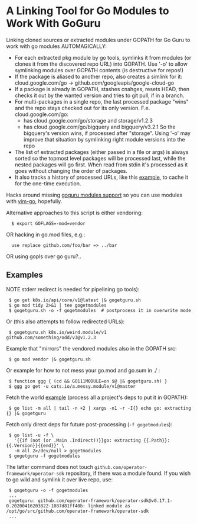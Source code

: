 # A Linking Tool for Go Modules to Work With GoGuru

Linking cloned sources or extracted modules under GOPATH for Go Guru
to work with go modules AUTOMAGICALLY:
 * For each extracted pkg module by go tools, symlinks it from modules (or
   clones it from the discovered repo URL) into GOPATH. Use '-o' to
   allow symlinking modules over GOPATH contents (is destructive for repos!)
 * If the package is aliased to another repo, also creates a simlink for it:
   cloud.google.com/go -> github.com/googleapis/google-cloud-go
 * If a package is already in GOPATH, stashes cnahges, resets HEAD, then checks
   it out by the wanted version and tries to git pull, if in a branch.
 * For multi-packages in a single repo, the last processed package "wins" and
   the repo stays checked out for its only version. F.e. cloud.google.com/go:
   * has cloud.google.com/go/storage and storage/v1.2.3
   * has cloud.google.com/go/bigquery and bigquery/v3.2.1
   So the bigquery's version wins, if processed after "storage". Using '-o'
   may improve that situation by symlinking right module versions into the repo
 * The list of extracted packages (either passed in a file or args) is always
   sorted so the topmost level packages will be processed last, while the
   nested packages will go first. When read from stdin it's processed as it
   goes without changing the order of packages.
 * It also tracks a history of processed URLs, like this
   [example](./histry.example), to cache it for the one-time execution.

Hacks around missing [goguru modules support](https://github.com/golang/go/issues/31720)
so you can use modules with [vim-go](https://github.com/fatih/vim-go), hopefully.

Alternative approaches to this script is either vendoring:
```
  $ export GOFLAGS=-mod=vendor
```
OR hacking in go.mod files, e.g.:
```
  use replace github.com/foo/bar => ../bar
```
OR using gopls over go guru?..

## Examples
NOTE stderr redirect is needed for pipelining go tools):
```
 $ go get k8s.io/api/core/v1@latest |& gogetguru.sh
 $ go mod tidy 2>&1 | tee gogetmodules
 $ gogetguru.sh -o -f gogetmodules  # postprocess it in overwrite mode
```
Or (this also attempts to follow redirected URLs):
```
 $ gogetguru.sh k8s.io/weird.module/v1 github.com/something/odd/v3@v1.2.3
```
Example that "mirrors" the vendored modules also in the GOPATH src:
```
 $ go mod vendor |& gogetguru.sh
```
Or example for how to not mess your go.mod and go.sum in ./ :
```
 $ function ggg { (cd && GO111MODULE=on $@ |& gogetguru.sh) }
 $ ggg go get -u cats.io/a.messy.module/v1@master
```
Fetch the world [example](./results.example) (process all a project's deps to put it in GOPATH):
```
 $ go list -m all | tail -n +2 | xargs -n1 -r -I{} echo go: extracting {} |& gogetguru
```
Fetch only direct deps for future post-processing (``-f gogetmodules``):
```
 $ go list -u -f \
   '{{if (not (or .Main .Indirect))}}go: extracting {{.Path}}: {{.Version}}{{end}}' \
   -m all 2>/dev/null > gogetmodules
 $ gogetguru -f gogetmodules 
```
The latter command does not touch `github.com/operator-framework/operator-sdk` repository, if
there was a module found. If you wish to go wild and symlink it over live repo, use:

```
 $ gogetguru -o -f gogetmodules
 ...
 gogetguru: github.com/operator-framework/operator-sdk@v0.17.1-0.20200416203822-1087d81ff40b: linked module as /opt/go/src/github.com/operator-framework/operator-sdk
 ...
```
